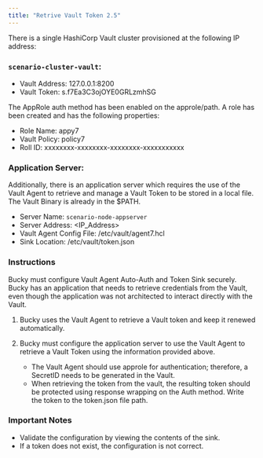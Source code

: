 ```yaml
---
title: "Retrive Vault Token 2.5"
---
```


There is a single HashiCorp Vault cluster provisioned at the following IP address:

 ### `scenario-cluster-vault`:
* Vault Address: 127.0.0.1:8200
* Vault Token: s.f7Ea3C3ojOYE0GRLzmhSG

The AppRole auth method has been enabled on the approle/path. A role has been created and has the following properties:

* Role Name: appy7
* Vault Policy: policy7
* Roll ID: xxxxxxxx-xxxxxxxx-xxxxxxxx-xxxxxxxxxxx

### Application Server:

Additionally, there is an application server which requires the use of the Vault Agent to retrieve and manage a Vault Token to be stored in a local file. The Vault Binary is already in the $PATH. 

* Server Name: `scenario-node-appserver`
* Server Address: <IP_Address>
* Vault Agent Config File: /etc/vault/agent7.hcl
* Sink Location: /etc/vault/token.json

### Instructions

Bucky must configure Vault Agent Auto-Auth and Token Sink securely. Bucky has an application that needs to retrieve credentials from the Vault, even though the application was not architected to interact directly with the Vault. 

1. Bucky uses the Vault Agent to retrieve a Vault token and keep it renewed automatically. 
2. Bucky must configure the application server to use the Vault Agent to retrieve a Vault Token using the information provided above. 

    * The Vault Agent should use approle for authentication; therefore, a SecretID needs to be generated in the Vault. 
    * When retrieving the token from the vault, the resulting token should be protected using response wrapping on the Auth method. Write the token to the token.json file path. 

### Important Notes

* Validate the configuration by viewing the contents of the sink. 
* If a token does not exist, the configuration is not correct.
